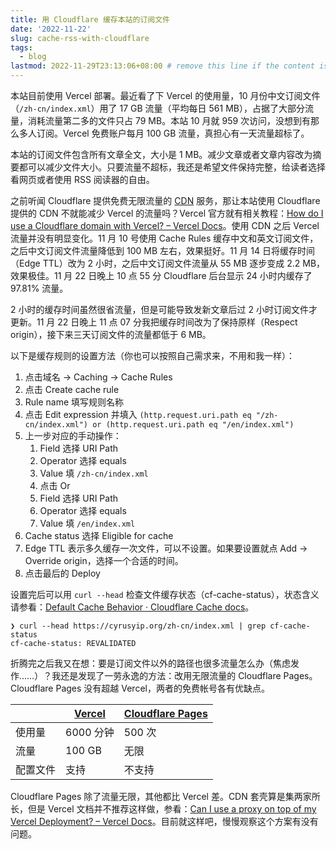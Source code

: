 ```yaml
---
title: 用 Cloudflare 缓存本站的订阅文件
date: '2022-11-22'
slug: cache-rss-with-cloudflare
tags:
  - blog
lastmod: 2022-11-29T23:13:06+08:00 # remove this line if the content is actually changed
---
```


本站目前使用 Vercel 部署。最近看了下 Vercel 的使用量，10 月份中文订阅文件（`/zh-cn/index.xml`）用了 17 GB 流量（平均每日 561 MB），占据了大部分流量，消耗流量第二多的文件只占 79 MB。本站 10 月就 959 次访问，没想到有那么多人订阅。Vercel 免费账户每月 100 GB 流量，真担心有一天流量超标了。

本站的订阅文件包含所有文章全文，大小是 1 MB。减少文章或者文章内容改为摘要都可以减少文件大小。只要流量不超标，我还是希望文件保持完整，给读者选择看网页或者使用 RSS 阅读器的自由。

之前听闻 Cloudflare 提供免费无限流量的 [CDN](https://www.cloudflare.com/learning/cdn/what-is-a-cdn/) 服务，那让本站使用 Cloudflare 提供的 CDN 不就能减少 Vercel 的流量吗？Vercel 官方就有相关教程：[How do I use a Cloudflare domain with Vercel? – Vercel Docs](https://vercel.com/guides/using-cloudflare-with-vercel#with-proxy)。使用 CDN 之后 Vercel 流量并没有明显变化。11 月 10 号使用 Cache Rules 缓存中文和英文订阅文件，之后中文订阅文件流量降低到 100 MB 左右，效果挺好。11 月 14 日将缓存时间（Edge TTL）改为 2 小时，之后中文订阅文件流量从 55 MB 逐步变成 2.2 MB，效果极佳。11 月 22 日晚上 10 点 55 分 Cloudflare 后台显示 24 小时内缓存了 97.81% 流量。

2 小时的缓存时间虽然很省流量，但是可能导致发新文章后过 2 小时订阅文件才更新。11 月 22 日晚上 11 点 07 分我把缓存时间改为了保持原样（Respect origin），接下来三天订阅文件的流量都低于 6 MB。

以下是缓存规则的设置方法（你也可以按照自己需求来，不用和我一样）：

1. 点击域名 -> Caching -> Cache Rules
1. 点击 Create cache rule
1. Rule name 填写规则名称
1. 点击 Edit expression 并填入 `(http.request.uri.path eq "/zh-cn/index.xml") or (http.request.uri.path eq "/en/index.xml")`
1. 上一步对应的手动操作：
    1. Field 选择 URI Path
    1. Operator 选择 equals
    1. Value 填 `/zh-cn/index.xml`
    1. 点击 Or
    1. Field 选择 URI Path
    1. Operator 选择 equals
    1. Value 填 `/en/index.xml`
1. Cache status 选择 Eligible for cache
1. Edge TTL 表示多久缓存一次文件，可以不设置。如果要设置就点 Add -> Override origin，选择一个合适的时间。
1. 点击最后的 Deploy

设置完后可以用 `curl --head` 检查文件缓存状态（cf-cache-status），状态含义请参看：[Default Cache Behavior · Cloudflare Cache docs](https://developers.cloudflare.com/cache/about/default-cache-behavior/#cloudflare-cache-responses)。

```
❯ curl --head https://cyrusyip.org/zh-cn/index.xml | grep cf-cache-status
cf-cache-status: REVALIDATED
```

折腾完之后我又在想：要是订阅文件以外的路径也很多流量怎么办（焦虑发作……）？我还是发现了一劳永逸的方法：改用无限流量的 Cloudflare Pages。Cloudflare Pages 没有超越 Vercel，两者的免费帐号各有优缺点。

|          | [Vercel](https://vercel.com/pricing) | [Cloudflare Pages](https://www.cloudflare.com/plans/developer-platform/) |
|----------|--------------------------------------|--------------------------------------------------------------------------|
| 使用量   | 6000 分钟                            | 500 次                                                                   |
| 流量     | 100 GB                               | 无限                                                                     |
| 配置文件 | 支持                                 | 不支持                                                                   |

Cloudflare Pages 除了流量无限，其他都比 Vercel 差。CDN 套壳算是集两家所长，但是 Vercel 文档并不推荐这样做，参看：[Can I use a proxy on top of my Vercel Deployment? – Vercel Docs](https://vercel.com/guides/can-i-use-a-proxy-on-top-of-my-vercel-deployment)。目前就这样吧，慢慢观察这个方案有没有问题。
